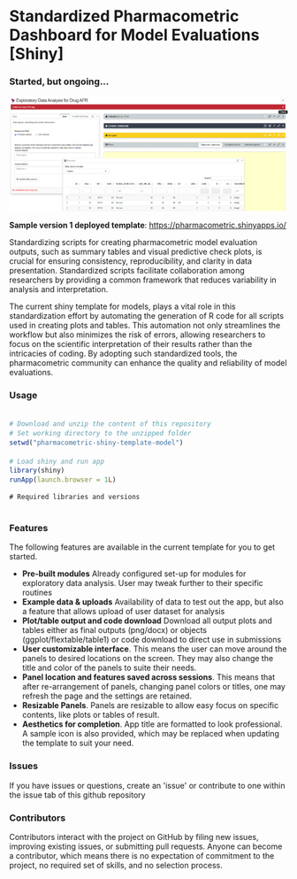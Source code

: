 # Standardized Pharmacometric Dashboard for Model Evaluations [Shiny]

### Started, but ongoing...

<img src="www/preview3.png">


__Sample version 1 deployed template__: https://pharmacometric.shinyapps.io/

Standardizing scripts for creating pharmacometric model evaluation outputs, such as summary tables and visual predictive check plots, is crucial for ensuring consistency, reproducibility, and clarity in data presentation. Standardized scripts facilitate collaboration among researchers by providing a common framework that reduces variability in analysis and interpretation. 

The current shiny template for models, plays a vital role in this standardization effort by automating the generation of R code for all scripts used in creating plots and tables. This automation not only streamlines the workflow but also minimizes the risk of errors, allowing researchers to focus on the scientific interpretation of their results rather than the intricacies of coding. By adopting such standardized tools, the pharmacometric community can enhance the quality and reliability of model evaluations.


### Usage 
```r

# Download and unzip the content of this repository
# Set working directory to the unzipped folder
setwd("pharmacometric-shiny-template-model")

# Load shiny and run app
library(shiny)
runApp(launch.browser = 1L)

```


```
# Required libraries and versions


```
### Features

The following features are available in the current template for you to get started.

 - __Pre-built modules__ Already configured set-up for modules for exploratory data analysis. User may tweak further to their specific routines
 - __Example data & uploads__ Availability of data to test out the app, but also a feature that allows upload of user dataset for analysis
 - __Plot/table output and code download__ Download all output plots and tables either as final outputs (png/docx) or objects (ggplot/flextable/table1) or code download to direct use in submissions
 - __User customizable interface__. This means the user can move around the panels to desired locations on the screen. They may also change the title and color of the panels to suite their needs. 
 - __Panel location and features saved across sessions__. This means that after re-arrangement of panels, changing panel colors or titles, one may refresh the page and the settings are retained.
 - __Resizable Panels__. Panels are resizable to allow easy focus on specific contents, like plots or tables of result.
 - __Aesthetics for completion__. App title are formatted to look professional. A sample icon is also provided, which may be replaced when updating the template to suit your need.
 
 
 
### Issues

If you have issues or questions, create an 'issue' or contribute to one within the issue tab of this github repository


### Contributors

Contributors interact with the project on GitHub by filing new issues, improving existing issues, or submitting pull requests. Anyone can become a contributor, which means there is no expectation of commitment to the project, no required set of skills, and no selection process.
